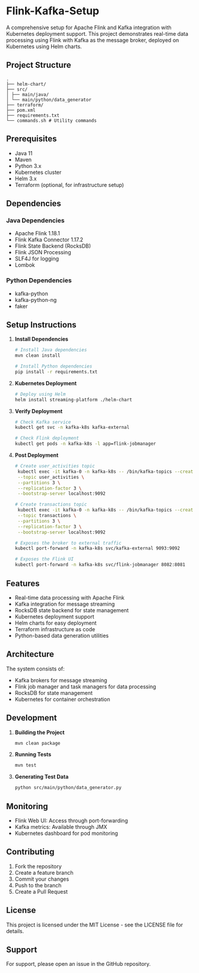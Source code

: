 # Flink-Kafka-Setup

A comprehensive setup for Apache Flink and Kafka integration with Kubernetes deployment support. This project demonstrates real-time data processing using Flink with Kafka as the message broker, deployed on Kubernetes using Helm charts.

## Project Structure
```
.
├── helm-chart/ 
├── src/ 
│ ├── main/java/ 
│ └── main/python/data_generator
├── terraform/ 
├── pom.xml 
├── requirements.txt 
└── commands.sh # Utility commands
```


## Prerequisites

- Java 11
- Maven
- Python 3.x
- Kubernetes cluster
- Helm 3.x
- Terraform (optional, for infrastructure setup)

## Dependencies

### Java Dependencies
- Apache Flink 1.18.1
- Flink Kafka Connector 1.17.2
- Flink State Backend (RocksDB)
- Flink JSON Processing
- SLF4J for logging
- Lombok

### Python Dependencies
- kafka-python
- kafka-python-ng
- faker

## Setup Instructions

1. **Install Dependencies**
   ```bash
   # Install Java dependencies
   mvn clean install

   # Install Python dependencies
   pip install -r requirements.txt
   ```

2. **Kubernetes Deployment**
   ```bash
   # Deploy using Helm
   helm install streaming-platform ./helm-chart
   ```

3. **Verify Deployment**
   ```bash
   # Check Kafka service
   kubectl get svc -n kafka-k8s kafka-external

   # Check Flink deployment
   kubectl get pods -n kafka-k8s -l app=flink-jobmanager
   ```
4. **Post Deployment**
   ```bash
   # Create user_activities topic
    kubectl exec -it kafka-0 -n kafka-k8s -- /bin/kafka-topics --create \
    --topic user_activities \
    --partitions 3 \
    --replication-factor 3 \
    --bootstrap-server localhost:9092

   # Create transactions topic
    kubectl exec -it kafka-0 -n kafka-k8s -- /bin/kafka-topics --create \
    --topic transactions \
    --partitions 3 \
    --replication-factor 3 \
    --bootstrap-server localhost:9092

   # Exposes the broker to external traffic
   kubectl port-forward -n kafka-k8s svc/kafka-external 9093:9092

   # Exposes the Flink UI
   kubectl port-forward -n kafka-k8s svc/flink-jobmanager 8082:8081
   ```

## Features

- Real-time data processing with Apache Flink
- Kafka integration for message streaming
- RocksDB state backend for state management
- Kubernetes deployment support
- Helm charts for easy deployment
- Terraform infrastructure as code
- Python-based data generation utilities

## Architecture

The system consists of:
- Kafka brokers for message streaming
- Flink job manager and task managers for data processing
- RocksDB for state management
- Kubernetes for container orchestration

## Development

1. **Building the Project**
   ```bash
   mvn clean package
   ```

2. **Running Tests**
   ```bash
   mvn test
   ```

3. **Generating Test Data**
   ```bash
   python src/main/python/data_generator.py
   ```

## Monitoring

- Flink Web UI: Access through port-forwarding
- Kafka metrics: Available through JMX
- Kubernetes dashboard for pod monitoring

## Contributing

1. Fork the repository
2. Create a feature branch
3. Commit your changes
4. Push to the branch
5. Create a Pull Request

## License

This project is licensed under the MIT License - see the LICENSE file for details.

## Support

For support, please open an issue in the GitHub repository.